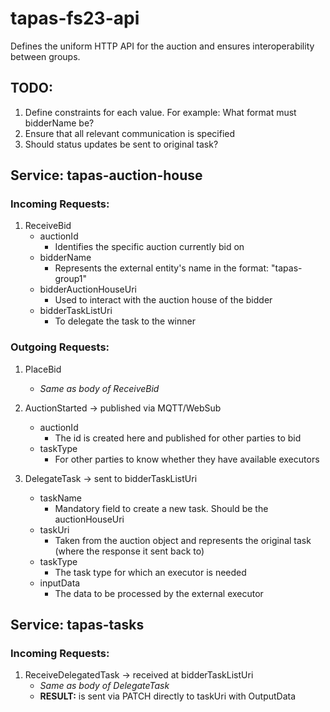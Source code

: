 # tapas-fs23-api
Defines the uniform HTTP API for the auction and ensures interoperability between groups.

## TODO:
1. Define constraints for each value. For example: What format must bidderName be?
2. Ensure that all relevant communication is specified
3. Should status updates be sent to original task?


## Service: tapas-auction-house

### Incoming Requests:

1. ReceiveBid 
   * auctionId
     * Identifies the specific auction currently bid on
   * bidderName
     * Represents the external entity's name in the format: "tapas-group1"
   * bidderAuctionHouseUri
     * Used to interact with the auction house of the bidder
   * bidderTaskListUri
     * To delegate the task to the winner

### Outgoing Requests:

1. PlaceBid
   * *Same as body of ReceiveBid*

2. AuctionStarted -> published via MQTT/WebSub
    * auctionId
      * The id is created here and published for other parties to bid
    * taskType
      * For other parties to know whether they have available executors

3. DelegateTask -> sent to bidderTaskListUri
    * taskName
      * Mandatory field to create a new task. Should be the auctionHouseUri
    * taskUri
      * Taken from the auction object and represents the original task (where the response it sent back to)
    * taskType
      * The task type for which an executor is needed
    * inputData
      * The data to be processed by the external executor

## Service: tapas-tasks

### Incoming Requests:

1. ReceiveDelegatedTask -> received at bidderTaskListUri
   * *Same as body of DelegateTask*
   * **RESULT:** is sent via PATCH directly to taskUri with OutputData